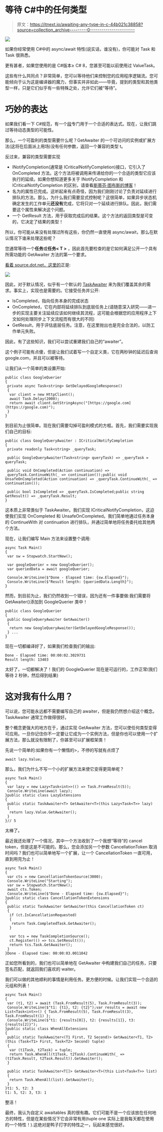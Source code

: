 # 等待 C#中的任何类型

> 原文：<https://itnext.io/awaiting-any-type-in-c-44b021c38858?source=collection_archive---------0----------------------->

![](img/02111891598296485a1ec31ae6770623.png)

如果你经常使用 C#中的 async/await 特性(说实话，谁没有)，你可能对 Task 和 Task <t>很熟悉。</t>

更有甚者，如果您使用的是 C#版本≥ C# 8，您甚至可能以前使用过 ValueTask。

这些有什么共同点？非常简单，您可以等待他们来控制您的应用程序逻辑流。您可能倾向于认为这是编译器的魔力，但事实并非如此——毕竟，提到的类型和其他类型一样，只是它们似乎有一些特殊之处，允许它们被“等待”。

# 巧妙的表达

如果我们看一下 C#规范，有一个[段](https://learn.microsoft.com/en-us/dotnet/csharp/language-reference/language-specification/expressions#11882-awaitable-expressions)专门用于一个合适的表达式。现在，让我们跳过等待动态类型的可能性。

那么，一个可盈利的类型需要什么呢？GetAwaiter 的一个可访问的实例或扩展方法(这将在后面派上用场)没有任何参数，返回一个兼容的类型 t。

反过来，兼容的类型需要实现

*   INotifyCompletion(通常是 ICriticalNotifyCompletion)接口，它引入了 OnCompleted 方法。这个方法将被调用来传递给你的一个合适的类型它应该执行的延续。如果你想知道更多关于 INotifyCompletion 和 ICriticalNotifyCompletion 的区别，请查看[斯蒂芬·图布斯的博客](https://devblogs.microsoft.com/pfxteam/whats-new-for-parallelism-in-net-4-5-beta/)！
*   名为的属性已完成。这听起来有点奇怪，因为我们刚刚讨论了负责对延续进行排队的方法。那么，为什么我们需要显式控制呢？这很简单，如果异步状态机确定发生的工作单元**还没有**完成，它将只对一个延续进行排队。因此，我们需要这个属性来解决这个问题。
*   一个 GetResult 方法，用于获取完成后的结果。这个方法的返回类型是可变的，它决定了结果的类型！

所以，你可能从来没有处理过所有这些，你仍然一直使用 async/await，那么在默认情况下谁来处理这些呢？

您通常等待一个**任务**或**任务< T >** ，因此首先要检查的是它如何满足公开一个具有所需功能的 GetAwaiter 方法的第一个要求。

[看着 source.dot.net，这里的](https://source.dot.net/#System.Private.CoreLib/src/libraries/System.Private.CoreLib/src/System/Threading/Tasks/Task.cs,2443)正是:

![](img/93d2e75edf7be822f2d45482582be9c4.png)

因此，对于默认情况，似乎有一个默认的 [TaskAwaiter](https://source.dot.net/#System.Private.CoreLib/src/libraries/System.Private.CoreLib/src/System/Runtime/CompilerServices/TaskAwaiter.cs,16e40fc537484d93) 来为我们覆盖其余的需求。事实上，实现也是需要的。它接受任务并公开:

*   IsCompleted，指向任务本身的完成状态
*   OnCompleted，它在内部将延续排队到底层任务上(请随意深入研究——进一步的实现主要关注延续应该如何继续其流程，这可能会根据您的应用程序上下文如何处理同步上下文流程而有很大的不同)
*   GetResult，用于评估底层任务。注意，在这里抛出也是完全合法的，以防工作单元失败。

因此，有了这些知识，我们可以尝试重建我们自己的“awaiter”。

这个例子可能有点傻，但是让我们试着写一个自定义类，它在两秒钟的延迟后查询 google.com，并且可以被等待。

让我们从一个简单的类设置开始:

```
public class GoogleQuerier
{ 
 private async Task<string> GetDelayedGoogleResponse()
 {
  var client = new HttpClient();
  await Task.Delay(2000);
  return await client.GetStringAsync("[https://google.com](https://google.com)");
 }
}
```

到目前为止很简单。现在我们需要勾掉可盈利模式的方框。首先，我们需要实现我们自己的目标:

```
public class GoogleQueryAwaiter : ICriticalNotifyCompletion
{
 private readonly Task<string> _queryTask;

 public GoogleQueryAwaiter(Task<string> queryTask) => _queryTask = queryTask;

 public void OnCompleted(Action continuation) => _queryTask.ContinueWith(_ => continuation());public void UnsafeOnCompleted(Action continuation) => _queryTask.ContinueWith(_ => continuation());

 public bool IsCompleted => _queryTask.IsCompleted;public string GetResult() => _queryTask.Result;
}
```

这本质上非常类似于 TaskAwaiter。我们实现 ICriticalNotifyCompletion，这迫使我们实现 OnCompleted 和 UnsafeOnCompleted。我们简单地通过任务本身的 ContinueWith 对 continuation 进行排队，并通过简单地将任务委托给其他两个方法。

现在，让我们编写 Main 方法来设置整个调用:

```
async Task Main()
{
 var sw = Stopwatch.StartNew();

 var googleQuerier = new GoogleQuerier();
 var queriedData = await googleQuerier;

 Console.WriteLine($"Done - Elapsed time: {sw.Elapsed}");
 Console.WriteLine($"Result length: {queriedData.Length}");
}
```

然而，到目前为止，我们仍然收到一个错误，因为还有一件事要做:我们需要将 GetAwaiter()添加到 GoogleQuerier 类中！

```
public class GoogleQuerier
{
 public GoogleQueryAwaiter GetAwaiter()
 {
  return new GoogleQueryAwaiter(GetDelayedGoogleResponse());
 } ...
}
```

现在一切都编译好了，如果我们检查我们的输出:

```
Done - Elapsed time: 00:00:02.3029731
Result length: 13403
```

太好了，一切都解决了！我们的 GoogleQuerier 现在是可运行的，工作正常(我们等待 2 秒钟，然后得到结果)

# 这对我有什么用？

可以说，您可能永远都不需要编写自己的 awaiter，但是我仍然想介绍这个概念。TaskAwaiter 通常工作做得很好。

整个概念更强大的地方在于，通过实现 GetAwaiter 方法，您可以使任何类型变得可应用。一旦你记住你不一定要让它成为一个实例方法，但是你也可以使用一个扩展方法，那么就没有限制了，你甚至可以扩展框架类！

先说一个简单的:如果你有一个懒惰的<task>>，不停的写就有点烦了</task>

```
await lazy.Value;
```

那么，我们为什么不写一个小的扩展方法来使它变得更简单呢？

```
async Task Main()
{
 var lazy = new Lazy<Task<int>>(() => Task.FromResult(5));
 Console.WriteLine(await lazy);
}public static class LazyExtensions
{
 public static TaskAwaiter<T> GetAwaiter<T>(this Lazy<Task<T>> lazy)
 {
  return lazy.Value.GetAwaiter();
 }
}// 5
```

太棒了。

最近我还处理了一个情况，其中一个方法收到了一个我想“等待”的 cancel token，但是这是不可能的。那么，您会添加另一个参数 CancellationToken 取消时间吗？我们也可以简单地写一个扩展，让一个 CancellationToken 一直可用，直到用完为止！

```
async Task Main()
{
 var cts = new CancellationTokenSource(3000);
 Console.WriteLine("Starting");
 var sw = Stopwatch.StartNew();
 await cts.Token;
 Console.WriteLine($"Done - Elapsed time: {sw.Elapsed}");
}public static class CancellationTokenExtensions
{
 public static TaskAwaiter GetAwaiter(this CancellationToken ct)
 {
  if (ct.IsCancellationRequested) 
  {
   return Task.CompletedTask.GetAwaiter();
  }

  var tcs = new TaskCompletionSource();
  ct.Register(() => tcs.SetResult());
  return tcs.Task.GetAwaiter();
 }
}Done - Elapsed time: 00:00:03.0011042
```

正如您所看到的，我们也可以简单地在 GetAwaiter 中构建我们自己的任务，只要签名匹配，就返回我们喜欢的 waiter。

我们可以做的其他顺利的事情是利用任务。更方便的时候。让我们实现一个合适的元组和列表！

```
async Task Main()
{
 var (t1, t2) = await (Task.FromResult(5), Task.FromResult(3));
 Console.WriteLine($"t1: {t1}, t2: {t2}");var results = await new List<Task<int>>() { Task.FromResult(5), Task.FromResult(3), Task.FromResult(1) };
 Console.WriteLine($"t1: {results[0]}, t2: {results[1]}, t3: {results[2]}");
}public static class WhenAllExtensions
{
 public static TaskAwaiter<(T1 First, T2 Second)> GetAwaiter<T1, T2>(this (Task<T1> First, Task<T2> Second) tuple)
 {
  var (t1Task, t2Task) = tuple;
  return Task.WhenAll(t1Task, t2Task).ContinueWith(_ => (t1Task.Result, t2Task.Result)).GetAwaiter();
 }

 public static TaskAwaiter<T[]> GetAwaiter<T>(this List<Task<T>> list)
 {
  return Task.WhenAll(list).GetAwaiter();
 }
}t1: 5, t2: 3
t1: 5, t2: 3, t3: 1
```

整洁！

最终，我认为自定义 awaitables 真的很有趣。它们可能不是一个应该放在任何地方的特性，但是在某些情况下它会非常有用(tuple one 实际上是我每天都在使用的一个特性！).这绝对是鸭子打字的特性之一，玩起来感觉很好。